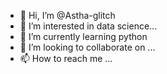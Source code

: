 - 👋 Hi, I’m @Astha-glitch
- 👀 I’m interested in data science...
- 🌱 I’m currently learning python 
- 💞️ I’m looking to collaborate on ...
- 📫 How to reach me ...

<!---
Astha-glitch/Astha-glitch is a ✨ special ✨ repository because its `README.md` (this file) appears on your GitHub profile.
You can click the Preview link to take a look at your changes.
--->
